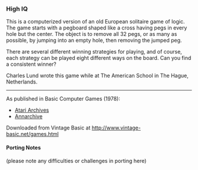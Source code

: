 ### High IQ

This is a computerized version of an old European solitaire game of logic. The game starts with a pegboard shaped like a cross having pegs in every hole but the center. The object is to remove all 32 pegs, or as many as possible, by jumping into an empty hole, then removing the jumped peg.

There are several different winning strategies for playing, and of course, each strategy can be played eight different ways on the board. Can you find a consistent winner?

Charles Lund wrote this game while at The American School in The Hague, Netherlands.

---

As published in Basic Computer Games (1978):
- [Atari Archives](https://www.atariarchives.org/basicgames/showpage.php?page=86)
- [Annarchive](https://annarchive.com/files/Basic_Computer_Games_Microcomputer_Edition.pdf#page=101)

Downloaded from Vintage Basic at
http://www.vintage-basic.net/games.html

#### Porting Notes

(please note any difficulties or challenges in porting here)
